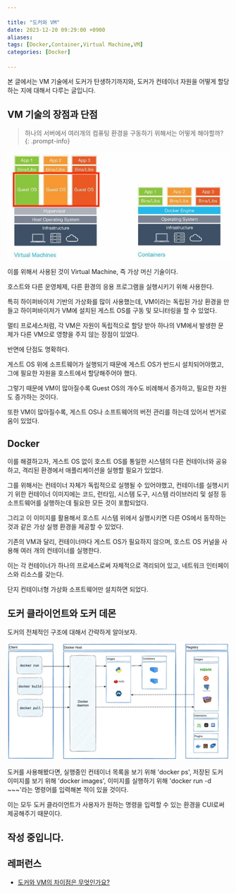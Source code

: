 ```yaml
---

title: "도커와 VM"
date: 2023-12-20 09:29:00 +0900
aliases: 
tags: [Docker,Container,Virtual Machine,VM]
categories: [Docker]

---
```


본 글에서는 VM 기술에서 도커가 탄생하기까지와, 도커가 컨테이너 자원을 어떻게 할당하는 지에 대해서 다루는 글입니다.

## VM 기술의 장점과 단점

> 하나의 서버에서 여러개의 컴퓨팅 환경을 구동하기 위해서는 어떻게 해야할까?
{: .prompt-info}

![hypervisor](/assets/img/2023-12-20-docker-and-vm/hypervisor.webp)

이를 위해서 사용된 것이 Virtual Machine, 즉 가상 머신 기술이다.

호스트와 다른 운영체제, 다른 환경의 응용 프로그램을 실행시키기 위해 사용한다.

특히 하이퍼바이저 기반의 가상화를 많이 사용했는데, VM이라는 독립된 가상 환경을 만들고 하이퍼바이저가 VM에 설치된 게스트 OS를 구동 및 모니터링을 할 수 있었다.

멀티 프로세스처럼, 각 VM은 자원이 독립적으로 할당 받아 하나의 VM에서 발생한 문제가 다른 VM으로 영향을 주지 않는 장점이 있었다.

반면에 단점도 명확하다.

게스트 OS 위에 소프트웨어가 실행되기 때문에 게스트 OS가 반드시 설치되어야했고, 그에 필요한 자원을 호스트에서 할당해주어야 했다.

그렇기 때문에 VM이 많아질수록 Guest OS의 개수도 비례해서 증가하고, 필요한 자원도 증가하는 것이다.

또한 VM이 많아질수록, 게스트 OS나 소프트웨어의 버전 관리를 하는데 있어서 번거로움이 있었다.

## Docker

이를 해결하고자, 게스트 OS 없이 호스트 OS를 통일한 시스템의 다른 컨테이너와 공유하고, 격리된 환경에서 애플리케이션을 실행할 필요가 있었다.

그를 위해서는 컨테이너 자체가 독립적으로 실행될 수 있어야했고, 컨테이너를 실행시키기 위한 컨테이너 이미지에는 코드, 런타임, 시스템 도구, 시스템 라이브러리 및 설정 등 소프트웨어를 실행하는데 필요한 모든 것이 포함되었다.

그리고 이 이미지를 활용해서 호스트 시스템 위에서 실행시키면 다른 OS에서 동작하는 것과 같은 가상 실행 환경을 제공할 수 있었다.

기존의 VM과 달리, 컨테이너마다 게스트 OS가 필요하지 않으며, 호스트 OS 커널을 사용해 여러 개의 컨테이너를 실행한다.

이는 각 컨테이너가 하나의 프로세스로써 자체적으로 격리되어 있고, 네트워크 인터페이스와 리소스를 갖는다.

단지 컨테이너형 가상화 소프트웨어만 설치하면 되었다.

## 도커 클라이언트와 도커 데몬

도커의 전체적인 구조에 대해서 간략하게 알아보자.

![docker architecture](/assets/img/2023-12-20-docker-and-vm/docker-architecture.webp)

도커를 사용해봤다면, 실행중인 컨테이너 목록을 보기 위해 'docker ps', 저장된 도커 이미지를 보기 위해 'docker images', 이미지를 실행하기 위해 'docker run -d ~~~'라는 명령어를 입력해본 적이 있을 것이다.

이는 모두 도커 클라이언트가 사용자가 원하는 명령을 입력할 수 있는 환경을 CUI로써 제공해주기 때문이다.


## 작성 중입니다.




## 레퍼런스

- [도커와 VM의 차이점은 무엇인가요?](https://aws.amazon.com/ko/compare/the-difference-between-docker-vm/)



